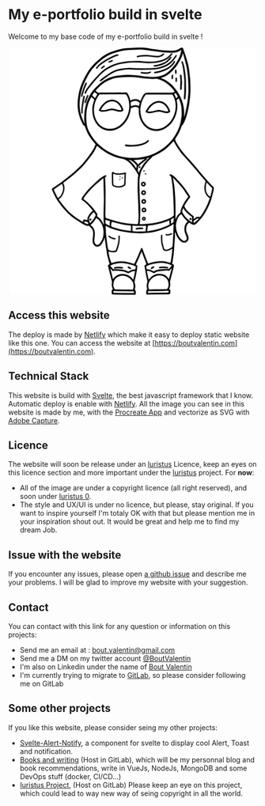 # My e-portfolio build in svelte

Welcome to my base code of my e-portfolio build in svelte !

<div style="display:flex;align-items:center;justify-content:center;">
  <img style="max-height: 500px" alt="Icon" src="./public/images/Me.svg">
</div>

## Access this website

The deploy is made by [Netlify](https://www.netlify.com/) which make it easy to deploy static website like this one.
You can access the website at [https://boutvalentin.com](https://boutvalentin.com).

## Technical Stack

This website is build with [Svelte](https://svelte.dev/), the best javascript framework that I know.
Automatic deploy is enable with  [Netlify](https://www.netlify.com/).
All the image you can see in this website is made by me, with the [Procreate App](https://procreate.art/) and vectorize as SVG with [Adobe Capture](https://www.adobe.com/fr/products/capture.html).

## Licence

The website will soon be release under an [Iuristus](http://iuristus.com) Licence, keep an eyes on this licence section and more important under the [Iuristus](http://iuristus.com) project.
For **now**:
- All of the image are under a copyright licence (all right reserved), and soon under [Iuristus 0](http://iuristus.com/licence/0).
- The style and UX/UI is under no licence, but please, stay original. If you want to inspire yourself I'm totaly OK with that but please mention me in your inspiration shout out. It would be great and help me to find my dream Job.

## Issue with the website

If you encounter any issues, please open [a github issue](https://github.com/BoutValentin/e-portfolio/issues/new) and describe me your problems. I will be glad to improve my website with your suggestion.

## Contact

You can contact with this link for any question or information on this projects: 

- Send me an email at : [bout.valentin@gmail.com](mailto:bout.valentin@gmail.com)
- Send me a DM on my twitter account [@BoutValentin](https://twitter.com/bout_valentin)
- I'm also on Linkedin under the name of [Bout Valentin](https://www.linkedin.com/in/valentin-bout-b90175198/)
- I'm currently trying to migrate to [GitLab](https://gitlab.com/BoutValentin), so please consider following me on GitLab

## Some other projects

If you like this website, please consider seing my other projects: 

- [Svelte-Alert-Notify](https://github.com/BoutValentin/Svelte-AlertNotify), a component for svelte to display cool Alert, Toast and notification.
- [Books and writing](https://gitlab.com/BoutValentin/books-and-writing) (Host in GitLab), which will be my personnal blog and book recommendations, write in VueJs, NodeJs, MongoDB and some DevOps stuff (docker, CI/CD...)
- [Iuristus Project](https://gitlab.com/iuristus), (Host on GitLab) Please keep an eye on this project, which could lead to way new way of seing copyright in all the world.

